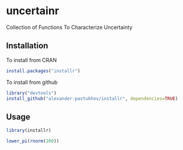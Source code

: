 # uncertainr

Collection of Functions To Characterize Uncertainty

## Installation

To install from CRAN

```r
install.packages("installr")
```

To install from github
```r
library("devtools")
install_github("alexander-pastukhov/installr", dependencies=TRUE)
```

## Usage

```r
library(installr)

lower_pi(rnorm(100))
```

